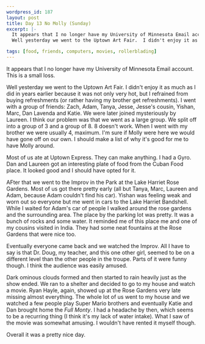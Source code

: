 ```yaml
--- 
wordpress_id: 187
layout: post
title: Day 13 No Molly (Sunday)
excerpt: |-
  It appears that I no longer have my University of Minnesota Email account.  This is a small loss.<p>
  Well yesterday we went to the Uptown Art Fair.  I didn't enjoy it as much as I did in years earlier because it was not only very hot, but I refrained from buying refreshments (or rather having my brother get refreshments).  I went with a group of friends: Zach, Adam, Tanya, Jesse, Jesse's cousin, Yishan, Marc, Dan Lavenda and Katie.  We were later joined mysteriously by Laureen.  I think our problem was that we went as a large group.  We split off into a group of 3 and a group of 8.  8 doesn't work.  When I went with my brother we were usually 4, maximum.  I'm sure if Molly were here we would have gone off on our own.  I should make a list of why it's good for me to have Molly around.<p>Most of us ate at Uptown Express.  They can make anything.  I had a Gyro.  Dan and Laureen got an interesting plate of food from the Cuban Food place.  It looked good and I should have opted for it.<p>AFter that we went to the Improv in the Park at the Lake Harriet Rose Gardens.  Most of us got there pretty early (all but Tanya, Marc, Laureen and Adam, because Adam couldn't find his car).  Yishan was feeling weak and worn out so everyone but me went in cars to the Lake Harriet Bandshell.  While I waited for Adam's car of people I walked around the rose gardens and the surrounding area.  The place by the parking lot was pretty.  It was a bunch of rocks and some water.  It reminded me of this place me and one of my cousins visited in India.  They had some neat fountains at the Rose Gardens that were nice too.<p>Eventually everyone came back and we watched the Improv.  All I have to say is that Dr. Doug, my teacher, and this one other girl, seemed to be on a different level than the other people in the troupe.  Parts of it were funny though.  I think the audience was easily amused.<p>Dark ominous clouds formed and then started to rain heavily just as the show ended.  We ran to a shelter and decided to go to my house and watch a movie.  Ryan Hayle, again, showed up at the Rose Gardens very late missing almost everything.  The whole lot of us went to my house and we watched a few people play Super Mario brothers and eventually Katie and Dan brought home the <i>Full Monty</i>.  I had a headache by then, which seems to be a recurring thing (I think it's my lack of water intake).  What I saw of the movie was somewhat amusing.  I wouldn't have rented it myself though.<p>Overall it was a pretty nice day.

tags: [food, friends, computers, movies, rollerblading]
---
```


It appears that I no longer have my University of Minnesota Email account.  This is a small loss.<p>
Well yesterday we went to the Uptown Art Fair.  I didn't enjoy it as much as I did in years earlier because it was not only very hot, but I refrained from buying refreshments (or rather having my brother get refreshments).  I went with a group of friends: Zach, Adam, Tanya, Jesse, Jesse's cousin, Yishan, Marc, Dan Lavenda and Katie.  We were later joined mysteriously by Laureen.  I think our problem was that we went as a large group.  We split off into a group of 3 and a group of 8.  8 doesn't work.  When I went with my brother we were usually 4, maximum.  I'm sure if Molly were here we would have gone off on our own.  I should make a list of why it's good for me to have Molly around.<p>Most of us ate at Uptown Express.  They can make anything.  I had a Gyro.  Dan and Laureen got an interesting plate of food from the Cuban Food place.  It looked good and I should have opted for it.<p>AFter that we went to the Improv in the Park at the Lake Harriet Rose Gardens.  Most of us got there pretty early (all but Tanya, Marc, Laureen and Adam, because Adam couldn't find his car).  Yishan was feeling weak and worn out so everyone but me went in cars to the Lake Harriet Bandshell.  While I waited for Adam's car of people I walked around the rose gardens and the surrounding area.  The place by the parking lot was pretty.  It was a bunch of rocks and some water.  It reminded me of this place me and one of my cousins visited in India.  They had some neat fountains at the Rose Gardens that were nice too.<p>Eventually everyone came back and we watched the Improv.  All I have to say is that Dr. Doug, my teacher, and this one other girl, seemed to be on a different level than the other people in the troupe.  Parts of it were funny though.  I think the audience was easily amused.<p>Dark ominous clouds formed and then started to rain heavily just as the show ended.  We ran to a shelter and decided to go to my house and watch a movie.  Ryan Hayle, again, showed up at the Rose Gardens very late missing almost everything.  The whole lot of us went to my house and we watched a few people play Super Mario brothers and eventually Katie and Dan brought home the <i>Full Monty</i>.  I had a headache by then, which seems to be a recurring thing (I think it's my lack of water intake).  What I saw of the movie was somewhat amusing.  I wouldn't have rented it myself though.<p>Overall it was a pretty nice day.
